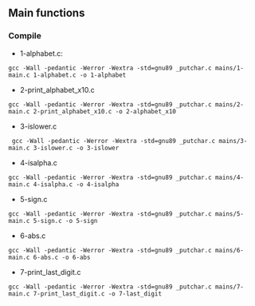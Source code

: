 ## Main functions

### Compile

- 1-alphabet.c:

```
gcc -Wall -pedantic -Werror -Wextra -std=gnu89 _putchar.c mains/1-main.c 1-alphabet.c -o 1-alphabet
```

- 2-print_alphabet_x10.c

```
gcc -Wall -pedantic -Werror -Wextra -std=gnu89 _putchar.c mains/2-main.c 2-print_alphabet_x10.c -o 2-alphabet_x10
```

- 3-islower.c

```
 gcc -Wall -pedantic -Werror -Wextra -std=gnu89 _putchar.c mains/3-main.c 3-islower.c -o 3-islower
```

- 4-isalpha.c

```
gcc -Wall -pedantic -Werror -Wextra -std=gnu89 _putchar.c mains/4-main.c 4-isalpha.c -o 4-isalpha
```

- 5-sign.c

```
gcc -Wall -pedantic -Werror -Wextra -std=gnu89 _putchar.c mains/5-main.c 5-sign.c -o 5-sign
```

- 6-abs.c

```
gcc -Wall -pedantic -Werror -Wextra -std=gnu89 _putchar.c mains/6-main.c 6-abs.c -o 6-abs
```

- 7-print_last_digit.c

```
gcc -Wall -pedantic -Werror -Wextra -std=gnu89 _putchar.c mains/7-main.c 7-print_last_digit.c -o 7-last_digit
```
